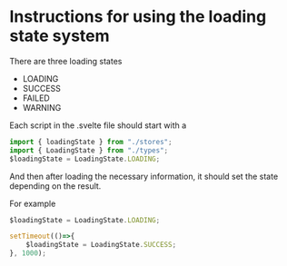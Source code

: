 # Instructions for using the loading state system

There are three loading states

- LOADING
- SUCCESS
- FAILED
- WARNING

Each script in the .svelte file should start with a

```ts
import { loadingState } from "./stores";
import { LoadingState } from "./types";
$loadingState = LoadingState.LOADING;
```

And then after loading the necessary information, it should set the state depending on the result.

For example

```ts
$loadingState = LoadingState.LOADING;

setTimeout(()=>{
    $loadingState = LoadingState.SUCCESS;
}, 1000);
```
